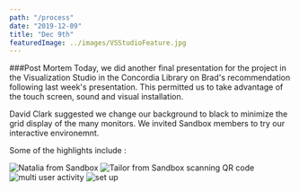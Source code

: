 ```yaml
---
path: "/process"
date: "2019-12-09"
title: "Dec 9th"
featuredImage: ../images/VSStudioFeature.jpg
---
```


###Post Mortem
Today, we did another final presentation for the project in the Visualization Studio in the Concordia Library on Brad's recommendation following last week's presentation. This permitted us to take advantage of the touch screen, sound and visual installation.

David Clark suggested we change our background to black to minimize the grid display of the many monitors.  We invited Sandbox members to try our interactive environemnt.

Some of the highlights include :

<img src="/nat.png" alt="Natalia from Sandbox">

<img src="/tailor.png" alt="Tailor from Sandbox scanning QR code">

<img src="/allthree.png" alt="multi user activity">

<img src="/VSSETUP.jpg" alt="set up">
